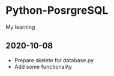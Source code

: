 # Python-PosrgreSQL

My learning

## 2020-10-08 
- Prepare skelete for database.py
- Add some functionality
